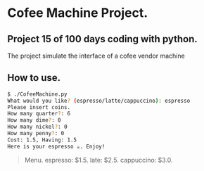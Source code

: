 # Cofee Machine Project.

## Project 15 of 100 days coding with python.

The project simulate the interface of a cofee vendor machine

## How to use.
```bash
$ ./CofeeMachine.py
What would you like? (espresso/latte/cappuccino): espresso
Please insert coins.
How many quarter?: 6
How many dime?: 0
How many nickel?: 0
How many penny?: 0
Cost: 1.5, Having: 1.5
Here is your espresso ☕. Enjoy!
```

>Menu.
espresso: $1.5.
late: $2.5.
cappuccino: $3.0.
